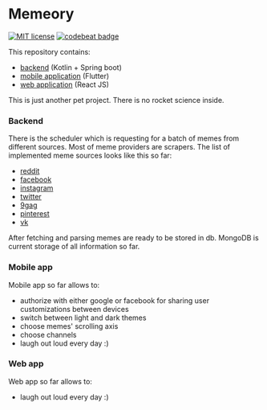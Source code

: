 # Memeory
[![MIT license](https://img.shields.io/badge/license-MIT-purple.svg)](https://opensource.org/licenses/MIT)
[![codebeat badge](https://codebeat.co/badges/1232b163-6bdf-4f75-951f-9252af33cdaf)](https://codebeat.co/projects/github-com-sokomishalov-memeory-master)

This repository contains:
 - [backend](./backend) (Kotlin + Spring boot) 
 - [mobile application](./mobile-app) (Flutter)
 - [web application](./web-app) (React JS) 

This is just another pet project. There is no rocket science inside.

### Backend

There is the scheduler which is requesting for a batch of memes 
from different sources. Most of meme providers are scrapers.
The list of implemented meme sources looks like this so far:
- [reddit](https://www.reddit.com)
- [facebook](https://www.facebook.com)
- [instagram](https://www.instagram.com)
- [twitter](https://twitter.com)
- [9gag](https://9gag.com)
- [pinterest](https://www.pinterest.com)
- [vk](https://vk.com)

After fetching and parsing memes are ready to be stored in db. 
MongoDB is current storage of all information so far.

### Mobile app

Mobile app so far allows to:
 - authorize with either google or facebook for sharing user 
 customizations between devices
 - switch between light and dark themes
 - choose memes' scrolling axis
 - choose channels
 - laugh out loud every day :)

### Web app

Web app so far allows to:
 - laugh out loud every day :)